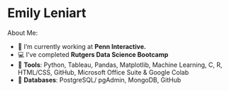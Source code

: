 # Emily Leniart
About Me:

- :briefcase:	 I’m currently working at **Penn Interactive.**
- :computer:	 I’ve completed **Rutgers Data Science Bootcamp**
- :star2:	 **Tools**: Python, Tableau, Pandas, Matplotlib, Machine Learning, C, R, HTML/CSS, GitHub, Microsoft Office Suite & Google Colab
- :star2:	**Databases**: PostgreSQL/ pgAdmin, MongoDB, GitHub
